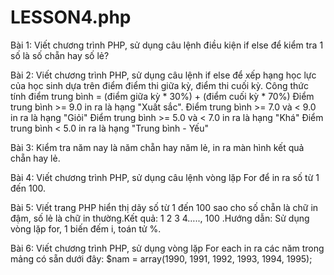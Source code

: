 # LESSON4.php
 
Bài 1: Viết chương trình PHP, sử dụng câu lệnh điều kiện if else để kiểm tra 1 số là số chẵn hay số lẻ?

Bài 2: Viết chương trình PHP, sử dụng câu lệnh if else để xếp hạng học lực của học sinh dựa trên điểm điểm thi giữa kỳ, điểm thi cuối kỳ.
Công thức tính điểm trung bình = (điểm giữa kỳ * 30%) + (điểm cuối kỳ * 70%)
Điểm trung bình >= 9.0 in ra là hạng "Xuất sắc".
Điểm trung bình >= 7.0 và < 9.0 in ra là hạng "Giỏi"
Điểm trung bình >= 5.0 và < 7.0 in ra là hạng "Khá"
Điểm trung bình < 5.0 in ra là hạng "Trung bình - Yếu"

Bài 3: Kiểm tra năm nay là năm chẵn hay năm lẻ, in ra màn hình kết quả chẵn hay lẻ.

Bài 4: Viết chương trình PHP, sử dụng câu lệnh vòng lặp For để in ra số từ 1 đến 100.

Bài 5: Viết trang PHP hiển thị dãy số từ 1 đến 100 sao cho số chẵn là chữ in đậm, số lẻ là chữ in thường.Kết quả: 1 2 3 4….., 100 .Hướng dẫn: Sử dụng vòng lặp for, 1 biến đếm i, toán tử %.

Bài 6: Viết chương trình PHP, sử dụng vòng lặp For each in ra các năm trong mảng có sẵn dưới đây:
$nam = array(1990, 1991, 1992, 1993, 1994, 1995);
